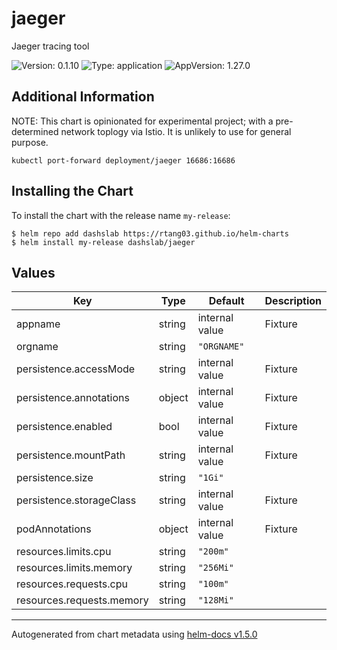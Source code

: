 # jaeger

Jaeger tracing tool

![Version: 0.1.10](https://img.shields.io/badge/Version-0.1.10-informational?style=flat-square) ![Type: application](https://img.shields.io/badge/Type-application-informational?style=flat-square) ![AppVersion: 1.27.0](https://img.shields.io/badge/AppVersion-1.27.0-informational?style=flat-square)

## Additional Information

NOTE: This chart is opinionated for experimental project; with a pre-determined network toplogy via Istio. It is unlikely to use for general purpose.

```shell
kubectl port-forward deployment/jaeger 16686:16686
```

## Installing the Chart

To install the chart with the release name `my-release`:

```console
$ helm repo add dashslab https://rtang03.github.io/helm-charts
$ helm install my-release dashslab/jaeger
```

## Values

| Key | Type | Default | Description |
|-----|------|---------|-------------|
| appname | string | internal value | Fixture |
| orgname | string | `"ORGNAME"` |  |
| persistence.accessMode | string | internal value | Fixture |
| persistence.annotations | object | internal value | Fixture |
| persistence.enabled | bool | internal value | Fixture |
| persistence.mountPath | string | internal value | Fixture |
| persistence.size | string | `"1Gi"` |  |
| persistence.storageClass | string | internal value | Fixture |
| podAnnotations | object | internal value | Fixture |
| resources.limits.cpu | string | `"200m"` |  |
| resources.limits.memory | string | `"256Mi"` |  |
| resources.requests.cpu | string | `"100m"` |  |
| resources.requests.memory | string | `"128Mi"` |  |

----------------------------------------------
Autogenerated from chart metadata using [helm-docs v1.5.0](https://github.com/norwoodj/helm-docs/releases/v1.5.0)
